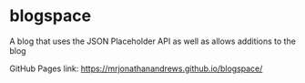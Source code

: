 # blogspace
A blog that uses the JSON Placeholder API as well as allows additions to the blog 

GitHub Pages link: https://mrjonathanandrews.github.io/blogspace/
